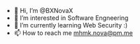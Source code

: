 - 👋 Hi, I’m @BXNovaX
- 👀 I’m interested in Software Engneering
- 🌱 I’m currently learning Web Security :)
- 📫 How to reach me <a href="mailto:mhmk.nova@pm.me">mhmk.nova@pm.me</a>

<!---
BXNovaX/BXNovaX is a ✨ special ✨ repository because its `README.md` (this file) appears on your GitHub profile.
You can click the Preview link to take a look at your changes.
--->
